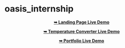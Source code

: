 # oasis_internship


<div align="center">

<a href="https://sameerreddy213.github.io/Image-editor.com/"><strong>➥ Landing Page Live Demo</strong></a>
</div>


<div align="center">

<a href="https://sameerreddy213.github.io/Image-editor.com/"><strong>➥ Temperature Converter Live Demo</strong></a>
</div>


<div align="center">

<a href="https://sameerreddy213.github.io/Image-editor.com/"><strong>➥ Portfolio Live Demo</strong></a>
</div>
